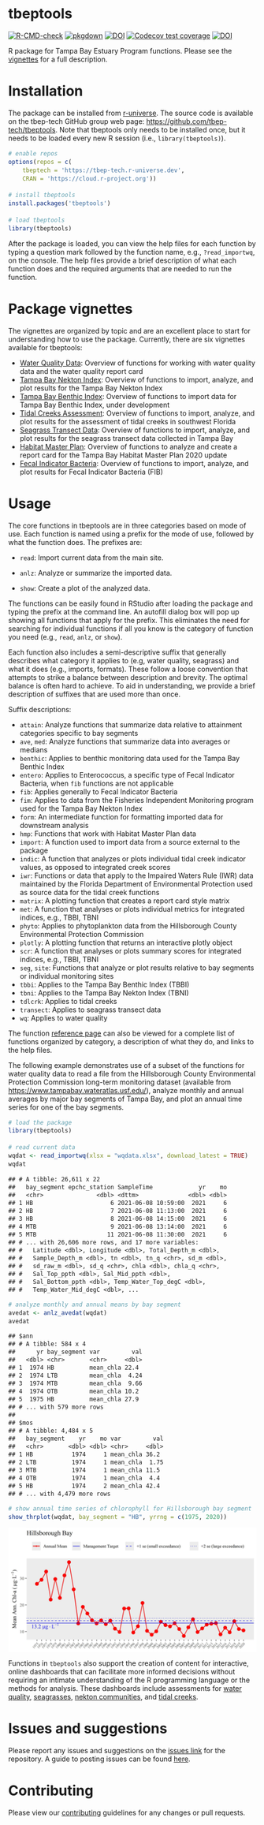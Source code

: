 
# tbeptools

[![R-CMD-check](https://github.com/tbep-tech/tbeptools/workflows/R-CMD-check/badge.svg)](https://github.com/tbep-tech/tbeptools/actions)
[![pkgdown](https://github.com/tbep-tech/tbeptools/workflows/pkgdown/badge.svg)](https://github.com/tbep-tech/tbeptools/actions)
[![DOI](https://joss.theoj.org/papers/10.21105/joss.03485/status.svg)](https://doi.org/10.21105/joss.03485)
[![Codecov test coverage](https://codecov.io/gh/tbep-tech/tbeptools/branch/master/graph/badge.svg)](https://codecov.io/gh/tbep-tech/tbeptools?branch=master)
[![DOI](https://zenodo.org/badge/184627857.svg)](https://zenodo.org/badge/latestdoi/184627857)

R package for Tampa Bay Estuary Program functions. Please see the [vignettes](https://tbep-tech.github.io/tbeptools/articles/intro.html) for a full description.

# Installation

The package can be installed from [r-universe](https://tbep-tech.r-universe.dev).  The source code is available on the tbep-tech GitHub group web page: <https://github.com/tbep-tech/tbeptools>.  Note that tbeptools only needs to be installed once, but it needs to be loaded every new R session (i.e., `library(tbeptools)`).

```r
# enable repos
options(repos = c(
    tbeptech = 'https://tbep-tech.r-universe.dev',
    CRAN = 'https://cloud.r-project.org'))

# install tbeptools
install.packages('tbeptools')

# load tbeptools
library(tbeptools)
```

After the package is loaded, you can view the help files for each function by typing a question mark followed by the function name, e.g., `?read_importwq`, on the console.  The help files provide a brief description of what each function does and the required arguments that are needed to run the function.

# Package vignettes

The vignettes are organized by topic and are an excellent place to start for understanding how to use the package. Currently, there are six vignettes available for tbeptools:

* [Water Quality Data](https://tbep-tech.github.io/tbeptools/articles/intro.html): Overview of functions for working with water quality data and the water quality report card
* [Tampa Bay Nekton Index](https://tbep-tech.github.io/tbeptools/articles/tbni.html): Overview of functions to import, analyze, and plot results for the Tampa Bay Nekton Index
* [Tampa Bay Benthic Index](https://tbep-tech.github.io/tbeptools/articles/tbbi.html): Overview of functions to import data for Tampa Bay Benthic Index, under development
* [Tidal Creeks Assessment](https://tbep-tech.github.io/tbeptools/articles/tidalcreeks.html): Overview of functions to import, analyze, and plot results for the assessment of tidal creeks in southwest Florida
* [Seagrass Transect Data](https://tbep-tech.github.io/tbeptools/articles/seagrasstransect.html): Overview of functions to import, analyze, and plot results for the seagrass transect data collected in Tampa Bay
* [Habitat Master Plan](https://tbep-tech.github.io/tbeptools/articles/habitatmasterplan.html): Overview of functions to analyze and create a report card for the Tampa Bay Habitat Master Plan 2020 update
* [Fecal Indicator Bacteria](https://tbep-tech.github.io/tbeptools/articles/fib.html): Overview of functions to import, analyze, and plot results for Fecal Indicator Bacteria (FIB)

# Usage

The core functions in tbeptools are in three categories based on mode of use.  Each function is named using a prefix for the mode of use, followed by what the function does. The prefixes are:

* `read`: Import current data from the main site.

* `anlz`: Analyze or summarize the imported data. 

* `show`: Create a plot of the analyzed data.

The functions can be easily found in RStudio after loading the package and typing the prefix at the command line.  An autofill dialog box will pop up showing all functions that apply for the prefix. This eliminates the need for searching for individual functions if all you know is the category of function you need (e.g., `read`, `anlz`, or `show`).

Each function also includes a semi-descriptive suffix that generally describes what category it applies to (e.g, water quality, seagrass) and what it does (e.g., imports, formats).  These follow a loose convention that attempts to strike a balance between description and brevity.  The optimal balance is often hard to achieve.  To aid in understanding, we provide a brief description of suffixes that are used more than once.  

Suffix descriptions:

* `attain`: Analyze functions that summarize data relative to attainment categories specific to bay segments
* `ave`, `med`: Analyze functions that summarize data into averages or medians
* `benthic`: Applies to benthic monitoring data used for the Tampa Bay Benthic Index  
* `entero`: Applies to Enterococcus, a specific type of Fecal Indicator Bacteria, when `fib` functions are not applicable
* `fib`: Applies generally to Fecal Indicator Bacteria
* `fim`: Applies to data from the Fisheries Independent Monitoring program used for the Tampa Bay Nekton Index
* `form`: An intermediate function for formatting imported data for downstream analysis
* `hmp`: Functions that work with Habitat Master Plan data
* `import`: A function used to import data from a source external to the package
* `indic`: A function that analyzes or plots individual tidal creek indicator values, as opposed to integrated creek scores
* `iwr`: Functions or data that apply to the Impaired Waters Rule (IWR) data maintained by the Florida Department of Environmental Protection used as source data for the tidal creek functions
* `matrix`: A plotting function that creates a report card style matrix
* `met`: A function that analyses or plots individual metrics for integrated indices, e.g., TBBI, TBNI
* `phyto`: Applies to phytoplankton data from the Hillsborough County Environmental Protection Commission
* `plotly`: A plotting function that returns an interactive plotly object
* `scr`: A function that analyses or plots summary scores for integrated indices, e.g., TBBI, TBNI
* `seg`, `site`: Functions that analyze or plot results relative to bay segments or individual monitoring sites 
* `tbbi`: Applies to the Tampa Bay Benthic Index (TBBI)
* `tbni`: Applies to the Tampa Bay Nekton Index (TBNI)
* `tdlcrk`: Applies to tidal creeks
* `transect`: Applies to seagrass transect data
* `wq`: Applies to water quality

The function [reference page](https://tbep-tech.github.io/tbeptools/reference/index.html) can also be viewed for a complete list of functions organized by category, a description of what they do, and links to the help files. 

The following example demonstrates use of a subset of the functions for water quality data to read a file from the Hillsborough County Environmental Protection Commission long-term monitoring dataset (available from <https://www.tampabay.wateratlas.usf.edu/>), analyze monthly and annual averages by major bay segments of Tampa Bay, and plot an annual time series for one of the bay segments.

```r
# load the package
library(tbeptools)

# read current data
wqdat <- read_importwq(xlsx = "wqdata.xlsx", download_latest = TRUE)
wqdat
```

```
## # A tibble: 26,611 x 22
##   bay_segment epchc_station SampleTime             yr    mo
##   <chr>               <dbl> <dttm>              <dbl> <dbl>
## 1 HB                      6 2021-06-08 10:59:00  2021     6
## 2 HB                      7 2021-06-08 11:13:00  2021     6
## 3 HB                      8 2021-06-08 14:15:00  2021     6
## 4 MTB                     9 2021-06-08 13:14:00  2021     6
## 5 MTB                    11 2021-06-08 11:30:00  2021     6
## # ... with 26,606 more rows, and 17 more variables:
## #   Latitude <dbl>, Longitude <dbl>, Total_Depth_m <dbl>,
## #   Sample_Depth_m <dbl>, tn <dbl>, tn_q <chr>, sd_m <dbl>,
## #   sd_raw_m <dbl>, sd_q <chr>, chla <dbl>, chla_q <chr>,
## #   Sal_Top_ppth <dbl>, Sal_Mid_ppth <dbl>,
## #   Sal_Bottom_ppth <dbl>, Temp_Water_Top_degC <dbl>,
## #   Temp_Water_Mid_degC <dbl>, ...
```

```r
# analyze monthly and annual means by bay segment
avedat <- anlz_avedat(wqdat)
avedat
```

```
## $ann
## # A tibble: 584 x 4
##      yr bay_segment var         val
##   <dbl> <chr>       <chr>     <dbl>
## 1  1974 HB          mean_chla 22.4 
## 2  1974 LTB         mean_chla  4.24
## 3  1974 MTB         mean_chla  9.66
## 4  1974 OTB         mean_chla 10.2 
## 5  1975 HB          mean_chla 27.9 
## # ... with 579 more rows
## 
## $mos
## # A tibble: 4,484 x 5
##   bay_segment    yr    mo var         val
##   <chr>       <dbl> <dbl> <chr>     <dbl>
## 1 HB           1974     1 mean_chla 36.2 
## 2 LTB          1974     1 mean_chla  1.75
## 3 MTB          1974     1 mean_chla 11.5 
## 4 OTB          1974     1 mean_chla  4.4 
## 5 HB           1974     2 mean_chla 42.4 
## # ... with 4,479 more rows
```

```r
# show annual time series of chlorophyll for Hillsborough bay segment
show_thrplot(wqdat, bay_segment = "HB", yrrng = c(1975, 2020))
```

<img src="man/figures/thrplotex-1.jpeg" align="center"/>

Functions in `tbeptools` also support the creation of content for interactive, online dashboards that can facilitate more informed decisions without requiring an intimate understanding of the R programming language or the methods for analysis.  These dashboards include assessments for [water quality](https://shiny.tbeptech.org/wq-dash/), [seagrasses](https://shiny.tbep.org/seagrasstransect-dash/), [nekton communities](http://shiny.tbeptech.org/nekton-dash), and [tidal creeks](https://shiny.tbep.org/tidalcreek-dash/).

# Issues and suggestions

Please report any issues and suggestions on the [issues link](https://github.com/tbep-tech/tbeptools/issues) for the repository.  A guide to posting issues can be found [here](.github/ISSUE_TEMPLATE.md).

# Contributing

Please view our [contributing](.github/CONTRIBUTING.md) guidelines for any changes or pull requests.
